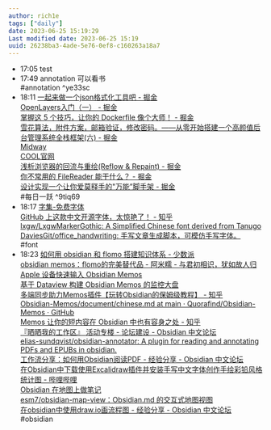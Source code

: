 ```yaml
---
author: rich1e
tags: ["daily"]
date: 2023-06-25 15:19:29
Last modified date: 2023-06-25 15:19
uuid: 26238ba3-4ade-5e76-0ef8-c160263a18a7
---
```


- 17:05 test
- 17:49 annotation 可以看书<br>#annotation  ^ye33sc
- 18:11 [一起来做一个json格式化工具吧 - 掘金](https://juejin.cn/post/7248137735311310909?utm_source=gold_browser_extension#heading-15)<br>[OpenLayers入门（一） - 掘金](https://juejin.cn/post/6844904113172398093)<br>[掌握这 5 个技巧，让你的 Dockerfile 像个大师！ - 掘金](https://juejin.cn/post/7248145094600900669?utm_source=gold_browser_extension#heading-4)<br>[雪花算法，附件方案，邮箱验证，修改密码。——从零开始搭建一个高颜值后台管理系统全栈框架(六) - 掘金](https://juejin.cn/post/7248219648054378554?utm_source=gold_browser_extension#heading-40)<br>[Midway](http://www.midwayjs.org/)<br>[COOL官网](https://cool-js.com/)<br>[浅析浏览器的回流与重绘(Reflow & Repaint) - 掘金](https://juejin.cn/post/7248207744087769125?utm_source=gold_browser_extension)<br>[你不常用的 FileReader 能干什么？ - 掘金](https://juejin.cn/post/7248207744087900197?utm_source=gold_browser_extension)<br>[设计实现一个让你爱莫释手的"万能”脚手架 - 掘金](https://juejin.cn/post/7241184271317811261#heading-6)<br>#每日一跃  ^9tiq69
- 18:17 [字集-免费字体](https://wordshub.github.io/free-font/index.html)<br>[GitHub 上这款中文开源字体，太惊艳了！ - 知乎](https://zhuanlan.zhihu.com/p/460369849)<br>[lxgw/LxgwMarkerGothic: A Simplified Chinese font derived from Tanugo](https://github.com/lxgw/LxgwMarkerGothic)<br>[DaviesGit/office_handwriting: 手写文章生成脚本，可模仿手写字体。](https://github.com/DaviesGit/office_handwriting/tree/master)<br>#font 
- 18:23 [如何用 obsidian 和 flomo 搭建知识体系 - 少数派](https://sspai.com/post/71249)<br>[obsidian memos：flomo的完美替代品 - 阿米糯 - 与君初相识，犹如故人归](https://icecoke.top/archives/93)<br>[Apple 设备快速输入 Obsidian Memos](https://www.edony.ink/apple-quick-obsidian-memo/)<br>[基于 Dataview 构建 Obsidian Memos 的监控大盘](https://www.edony.ink/my-obsidian-memos-monitor-system/)<br>[多端同步助力Memos插件【玩转Obsidian的保姆级教程】 - 知乎](https://zhuanlan.zhihu.com/p/502648708)<br>[Obsidian-Memos/document/chinese.md at main · Quorafind/Obsidian-Memos · GitHub](https://github.com/Quorafind/Obsidian-Memos/blob/main/document/chinese.md)<br>[Memos 让你的短内容在 Obsidian 中也有容身之处 - 知乎](https://zhuanlan.zhihu.com/p/466184189)<br>[『晒晒我的工作区』 活动专楼 - 论坛建设 - Obsidian 中文论坛](https://forum-zh.obsidian.md/t/topic/31/4)<br>[elias-sundqvist/obsidian-annotator: A plugin for reading and annotating PDFs and EPUBs in obsidian.](https://github.com/elias-sundqvist/obsidian-annotator)<br>[工作流分享：如何用Obsidian阅读PDF - 经验分享 - Obsidian 中文论坛](https://forum-zh.obsidian.md/t/topic/221)<br>[在Obsidian中下载使用Excalidraw插件并安装手写中文字体创作手绘彩铅风格统计图 - 哔哩哔哩](https://www.bilibili.com/read/cv18505685/)<br>[Obsidian 在地图上做笔记](https://www.uncoverman.com/obsidian-map-view.html)<br>[esm7/obsidian-map-view：Obsidian.md 的交互式地图视图](https://github.com/esm7/obsidian-map-view#changing-a-geocoding-provider)<br>[在obsidian中使用draw.io画流程图 - 经验分享 - Obsidian 中文论坛](https://forum-zh.obsidian.md/t/topic/5060/4)<br>#obsidian 